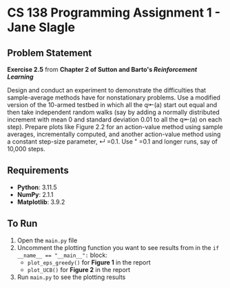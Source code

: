 # CS 138 Programming Assignment 1 - Jane Slagle

## Problem Statement
**Exercise 2.5** from **Chapter 2 of Sutton and Barto's _Reinforcement Learning_**

 Design and conduct an experiment to demonstrate the
 difficulties that sample-average methods have for nonstationary problems. Use a modified
 version of the 10-armed testbed in which all the q⇤(a) start out equal and then take
 independent random walks (say by adding a normally distributed increment with mean 0
 and standard deviation 0.01 to all the q⇤(a) on each step). Prepare plots like Figure 2.2
 for an action-value method using sample averages, incrementally computed, and another
 action-value method using a constant step-size parameter, ↵ =0.1. Use " =0.1 and
 longer runs, say of 10,000 steps.

## Requirements
- **Python**: 3.11.5
- **NumPy**: 2.1.1
- **Matplotlib**: 3.9.2

## To Run
1. Open the `main.py` file
2. Uncomment the plotting function you want to see results from in the `if __name__ == "__main__":` block:
   - `plot_eps_greedy()` for **Figure 1** in the report
   - `plot_UCB()` for **Figure 2** in the report
3. Run `main.py` to see the plotting results
